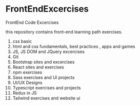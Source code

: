 # FrontEndExcercises
FrontEnd Code Excercises

this repository contains front-end learning path exercises.
1. css basic
2. html and css fundamentals, best practices , apps and games
3. JS, JS DOM and JQuery excercises
4. Git
5. Bootstrap sites and excercises
6. React sites and exercises
7. npm exercises
8. Sass exercises and UI projects
9. UI/UX Designs
10. Typescript exercises and projects
11. Redux in JS
12. Tailwind exercises and website ui

